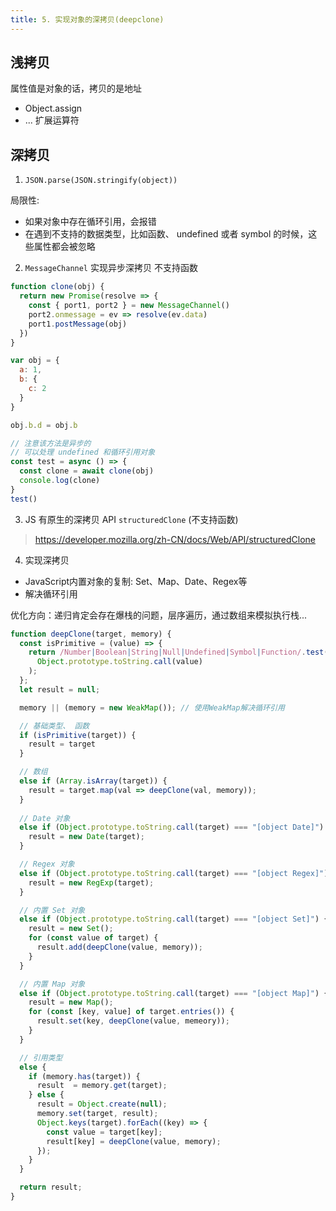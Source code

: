 ```yaml
---
title: 5. 实现对象的深拷贝(deepclone) 
---
```


## 浅拷贝

属性值是对象的话，拷贝的是地址

* Object.assign
* ... 扩展运算符

## 深拷贝

1. `JSON.parse(JSON.stringify(object))`

局限性:

* 如果对象中存在循环引用，会报错
* 在遇到不支持的数据类型，比如函数、 undefined 或者 symbol 的时候，这些属性都会被忽略

2. `MessageChannel` 实现异步深拷贝 不支持函数

```js
function clone(obj) {
  return new Promise(resolve => {
    const { port1, port2 } = new MessageChannel()
    port2.onmessage = ev => resolve(ev.data)
    port1.postMessage(obj)
  })
}

var obj = {
  a: 1,
  b: {
    c: 2
  }
}

obj.b.d = obj.b

// 注意该方法是异步的
// 可以处理 undefined 和循环引用对象
const test = async () => {
  const clone = await clone(obj)
  console.log(clone)
}
test()
```
3. JS 有原生的深拷贝 API `structuredClone` (不支持函数)

> https://developer.mozilla.org/zh-CN/docs/Web/API/structuredClone

4. 实现深拷贝

* JavaScript内置对象的复制: Set、Map、Date、Regex等
* 解决循环引用

优化方向：递归肯定会存在爆栈的问题，层序遍历，通过数组来模拟执行栈...


```js
function deepClone(target, memory) {
  const isPrimitive = (value) => {
    return /Number|Boolean|String|Null|Undefined|Symbol|Function/.test(
      Object.prototype.toString.call(value)
    );
  };
  let result = null;

  memory || (memory = new WeakMap()); // 使用WeakMap解决循环引用

  // 基础类型、 函数
  if (isPrimitive(target)) {
    result = target
  }

  // 数组
  else if (Array.isArray(target)) {
    result = target.map(val => deepClone(val, memory));
  }
  
  // Date 对象
  else if (Object.prototype.toString.call(target) === "[object Date]") {
    result = new Date(target);
  }

  // Regex 对象
  else if (Object.prototype.toString.call(target) === "[object Regex]") {
    result = new RegExp(target);
  }

  // 内置 Set 对象
  else if (Object.prototype.toString.call(target) === "[object Set]") {
    result = new Set();
    for (const value of target) {
      result.add(deepClone(value, memory));
    }
  }

  // 内置 Map 对象
  else if (Object.prototype.toString.call(target) === "[object Map]") {
    result = new Map();
    for (const [key, value] of target.entries()) {
      result.set(key, deepClone(value, memeory));
    }
  }

  // 引用类型
  else {
    if (memory.has(target)) {
      result  = memory.get(target);
    } else {
      result = Object.create(null);
      memory.set(target, result);
      Object.keys(target).forEach((key) => {
        const value = target[key];
        result[key] = deepClone(value, memory);
      });
    }
  }

  return result;
}
```